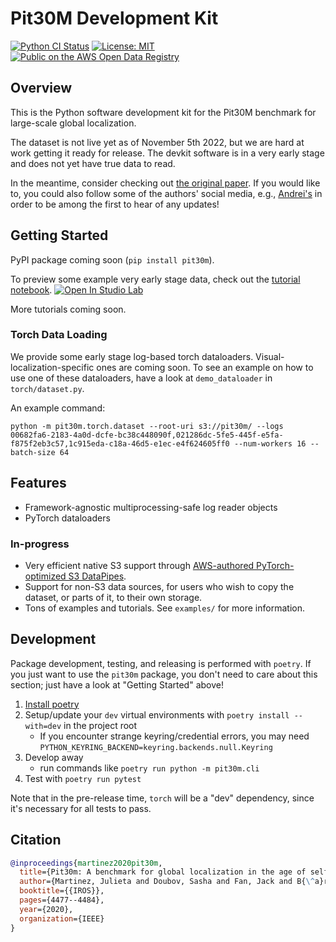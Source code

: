 # Pit30M Development Kit

<!-- TODO(andrei): Add PyPI versions. -->
[![Python CI Status](https://github.com/pit30m/pit30m/actions/workflows/ci.yaml/badge.svg)](https://github.com/pit30m/pit30m/actions/workflows/ci.yaml)
[![License: MIT](https://img.shields.io/badge/License-MIT-green.svg)](./LICENSE)
[![Public on the AWS Open Data Registry](https://shields.io/badge/Open%20Data%20Registry-public-green?logo=amazonaws&style=flat)](#)

## Overview
This is the Python software development kit for the Pit30M benchmark for large-scale global localization.

The dataset is not live yet as of November 5th 2022, but we are hard at work getting it ready for release. The devkit software
is in a very early stage and does not yet have true data to read.

In the meantime, consider checking out [the original paper](https://arxiv.org/abs/2012.12437). If you would like to, you
could also follow some of the authors' social media, e.g., [Andrei's](https://twitter.com/andreib) in order to be among
the first to hear of any updates!


## Getting Started

PyPI package coming soon (`pip install pit30m`).

To preview some example very early stage data, check out the [tutorial notebook](examples/tutorial_00_introduction.ipynb).
[![Open In Studio Lab](https://studiolab.sagemaker.aws/studiolab.svg)](https://studiolab.sagemaker.aws/import/github/pit30m/pit30m/blob/main/examples/tutorial_00_introduction.ipynb)

More tutorials coming soon.

### Torch Data Loading

We provide some early stage log-based torch dataloaders. Visual-localization-specific ones are coming soon. To see an
example on how to use one of these dataloaders, have a look at `demo_dataloader` in `torch/dataset.py`.

An example command:

```
python -m pit30m.torch.dataset --root-uri s3://pit30m/ --logs 00682fa6-2183-4a0d-dcfe-bc38c448090f,021286dc-5fe5-445f-e5fa-f875f2eb3c57,1c915eda-c18a-46d5-e1ec-e4f624605ff0 --num-workers 16 --batch-size 64
```

## Features

 * Framework-agnostic multiprocessing-safe log reader objects
 * PyTorch dataloaders

### In-progress
 * Very efficient native S3 support through [AWS-authored PyTorch-optimized S3 DataPipes](https://aws.amazon.com/blogs/machine-learning/announcing-the-amazon-s3-plugin-for-pytorch/).
 * Support for non-S3 data sources, for users who wish to copy the dataset, or parts of it, to their own storage.
 * Tons of examples and tutorials. See `examples/` for more information.


## Development

Package development, testing, and releasing is performed with `poetry`. If you just want to use the `pit30m` package, you don't need to care about this section; just have a look at "Getting Started" above!

 1. [Install poetry](https://python-poetry.org/docs/)
 2. Setup/update your `dev` virtual environments with `poetry install --with=dev` in the project root
    - If you encounter strange keyring/credential errors, you may need `PYTHON_KEYRING_BACKEND=keyring.backends.null.Keyring`
 3. Develop away
    - run commands like `poetry run python -m pit30m.cli`
 4. Test with `poetry run pytest`


Note that in the pre-release time, `torch` will be a "dev" dependency, since it's necessary for all tests to pass.


## Citation

```bibtex
@inproceedings{martinez2020pit30m,
  title={Pit30m: A benchmark for global localization in the age of self-driving cars},
  author={Martinez, Julieta and Doubov, Sasha and Fan, Jack and B{\^a}rsan, Ioan Andrei and Wang, Shenlong and M{\'a}ttyus, Gell{\'e}rt and Urtasun, Raquel},
  booktitle={{IROS}},
  pages={4477--4484},
  year={2020},
  organization={IEEE}
}
```